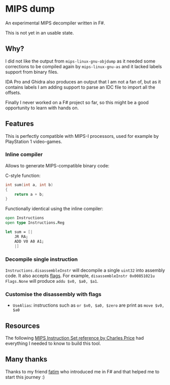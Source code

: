 # MIPS dump

An experimental MIPS decompiler written in F#.

This is not yet in an usable state.

## Why?

I did not like the output from `mips-linux-gnu-objdump` as it needed some corrections to be compiled again by `mips-linux-gnu-as` and it lacked labels support from binary files.

IDA Pro and Ghidra also produces an output that I am not a fan of, but as it contains labels I am adding support to parse an IDC file to import all the offsets.

Finally I never worked on a F# project so far, so this might be a good opportunity to learn with hands on.

## Features

This is perfectly compatible with MIPS-I processors, used for example by PlayStation 1 video-games.

### Inline compiler

Allows to generate MIPS-compatible binary code:

C-style function:

```c
int sum(int a, int b)
{
    return a + b;
}
```

Functionally identical using the inline compiler:

```fsharp
open Instructions
open type Instructions.Reg

let sum = [|
	JR RA;
	ADD V0 A0 A1;
	|]
```

### Decompile single instruction

`Instructions.disassembleInstr` will decompile a single `uint32` into assembly code. It also accepts [flags](#customise-the-disassembly-with-flags). For example, `disassembleInstr 0x00851021u Flags.None` will produce `addu $v0, $a0, $a1`.

### Customise the disassembly with flags

* `UseAlias`: instructions such as `or $v0, $a0, $zero` are print as `move $v0, $a0`

## Resources

The following [MIPS Instruction Set reference by Charles Price](https://www.cs.cmu.edu/afs/cs/academic/class/15740-f97/public/doc/mips-isa.pdf) had everything I needed to know to build this tool.

## Many thanks

Thanks to my friend [fatim](https://github.com/fatim) who introduced me in F# and that helped me to start this journey :)

